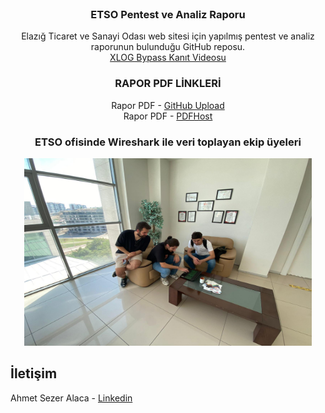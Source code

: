<div id="top"></div>
 
<br />
<div align="center">
   

<h3 align="center">ETSO Pentest ve Analiz Raporu</h3>

  <p align="center">
    Elazığ Ticaret ve Sanayi Odası web sitesi için yapılmış pentest ve analiz raporunun bulunduğu GitHub reposu.
    <br />
    <a href="https://www.youtube.com/watch?v=huIdMITWGwU">XLOG Bypass Kanıt Videosu</a><br />
    
### RAPOR PDF LİNKLERİ

Rapor PDF - [GitHub Upload](https://github.com/bsg3/ETSO/blob/main/ETSO%20Rapor.pdf)<br />
Rapor PDF - [PDFHost]( https://pdfhost.io/v/9du7TgeWe_Bilgi_Sistemleri_Ve_Gvenlii)<br />
   
  </p>
</div>



<h3 align="center">ETSO ofisinde Wireshark ile veri toplayan ekip üyeleri</h3>


<p align="center">
  <img width="460" height="300" src="https://github.com/bsg3/ETSO/blob/main/IMG/ETSO1.jpg?raw=true">
</p>

## İletişim

Ahmet Sezer Alaca - [Linkedin](https://linkedin.com/in/sezeralaca)<br />
 

